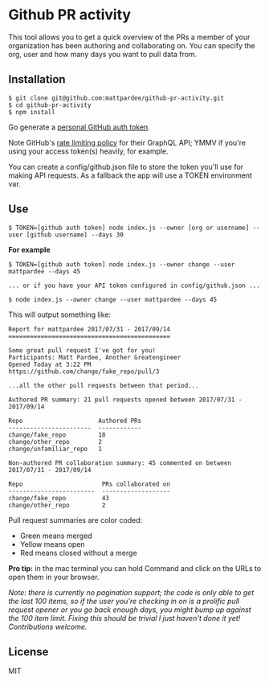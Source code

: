 # Github PR activity

This tool allows you to get a quick overview of the PRs a member of your organization has been authoring
and collaborating on. You can specify the org, user and how many days you want to pull data from.

## Installation

```console
$ git clone git@github.com:mattpardee/github-pr-activity.git
$ cd github-pr-activity
$ npm install
```

Go generate a [personal GitHub auth token](https://github.com/settings/tokens).

Note GitHub's [rate limiting policy](https://developer.github.com/v4/guides/resource-limitations/)
for their GraphQL API; YMMV if you're using your access token(s) heavily, for example.

You can create a config/github.json file to store the token you'll use for making API requests.
As a fallback the app will use a TOKEN environment var.

## Use

```console
$ TOKEN=[github auth token] node index.js --owner [org or username] --user [github username] --days 30
```

**For example**

```console
$ TOKEN=[github auth token] node index.js --owner change --user mattpardee --days 45

... or if you have your API token configured in config/github.json ...

$ node index.js --owner change --user mattpardee --days 45
```

This will output something like:

```
Report for mattpardee 2017/07/31 - 2017/09/14
=============================================

Some great pull request I've got for you!
Participants: Matt Pardee, Another Greatengineer
Opened Today at 3:22 PM
https://github.com/change/fake_repo/pull/3

...all the other pull requests between that period...

Authored PR summary: 21 pull requests opened between 2017/07/31 - 2017/09/14

Repo                     Authored PRs
-----------------------  ------------
change/fake_repo         18
change/other_repo        2
change/unfamiliar_repo   1

Non-authored PR collaboration summary: 45 commented on between 2017/07/31 - 2017/09/14

Repo                      PRs collaborated on
------------------------  -------------------
change/fake_repo          43
change/other_repo         2
```

Pull request summaries are color coded:

* Green means merged
* Yellow means open
* Red means closed without a merge

**Pro tip:** in the mac terminal you can hold Command and click on the URLs to open them in your browser.

_Note: there is currently no pagination support; the code is only able to get the last 100 items, so if
the user you're checking in on is a prolific pull request opener or you go back enough days, you
might bump up against the 100 item limit. Fixing this should be trivial I just haven't done it yet!
Contributions welcome._

## License

MIT
